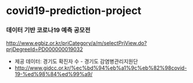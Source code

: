 # covid19-prediction-project

### 데이터 기반 코로나19 예측 공모전
http://www.egbiz.or.kr/prjCategory/a/m/selectPrjView.do?prjDegreeId=PD000000019032

- 제공 데이터: 경기도 확진자 수 - 경기도 감염병관리지원단
- http://www.gidcc.or.kr/%ec%bd%94%eb%a1%9c%eb%82%98covid-19-%ed%98%84%ed%99%a9/
